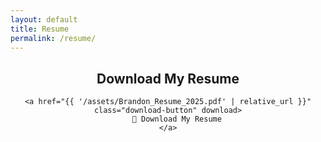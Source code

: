 ```yaml
---
layout: default
title: Resume
permalink: /resume/
---
```


<div style="text-align: center;">
    <h2>Download My Resume</h2>

    <a href="{{ '/assets/Brandon_Resume_2025.pdf' | relative_url }}" class="download-button" download>
        📄 Download My Resume
    </a>
</div>